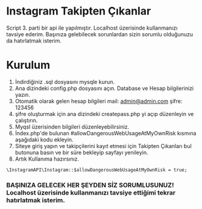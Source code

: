 # Instagram Takipten Çıkanlar

Script 3. parti bir api ile yapılmıştır. Localhost üzerisinde kullanmanızı tavsiye ederim. Başınıza gelebilecek sorunlardan sizin sorumlu olduğunuzu da hatırlatmak isterim.

# Kurulum

1. İndirdiğiniz .sql dosyasını mysqle kurun.
2. Ana dizindeki config.php dosyasını açın. Database ve Hesap bilgilerinizi yazın.
3. Otomatik olarak gelen hesap bilgileri mail: admin@admin.com şifre: 123456
4. şifre oluşturmak için ana dizindeki createpass.php yi açıp düzenleyin ve çalıştırın.
5. Myqsl üzerisinden bilgileri düzenleyebilirsiniz.
6. İndex.php'de bulunan #allowDangerousWebUsageAtMyOwnRisk kısmına aşağıdaki kodu ekleyin.
7. Siteye giriş yapın ve takipçilerini kayıt etmesi için Takipten Çıkanları bul butonuna basın ve bir süre bekleyip sayfayı yenileyin.
8. Artık Kullanıma hazırsınız.
```
\InstagramAPI\Instagram::$allowDangerousWebUsageAtMyOwnRisk = true;
``` 
### BAŞINIZA GELECEK HER ŞEYDEN SİZ SORUMLUSUNUZ! Localhost üzerisinde kullanmanızı tavsiye ettiğimi tekrar hatırlatmak isterim.



